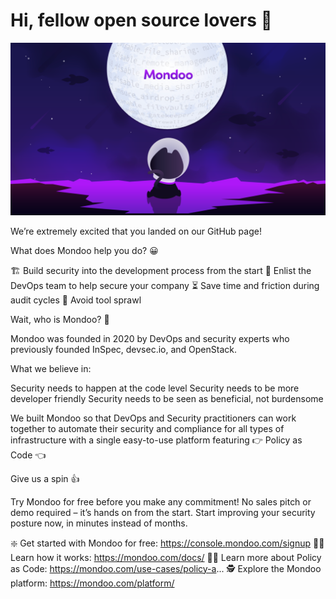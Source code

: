 # Hi, fellow open source lovers 👋

![An illustration showing a space kitty dreaming of exploring new worlds with Mondoo](static/github-Mondoo.png)

We’re extremely excited that you landed on our GitHub page!

What does Mondoo help you do? 😀

🏗 Build security into the development process from the start
🤝 Enlist the DevOps team to help secure your company
⏳ Save time and friction during audit cycles
🧰 Avoid tool sprawl

Wait, who is Mondoo? 🤔

Mondoo was founded in 2020 by DevOps and security experts who previously founded InSpec, devsec.io, and OpenStack.

What we believe in:

Security needs to happen at the code level
Security needs to be more developer friendly
Security needs to be seen as beneficial, not burdensome

We built Mondoo so that DevOps and Security practitioners can work together to automate their security and compliance for all types of infrastructure with a single easy-to-use platform featuring 👉 Policy as Code 👈

Give us a spin 👍

Try Mondoo for free before you make any commitment! No sales pitch or demo required – it’s hands on from the start. Start improving your security posture now, in minutes instead of months.

❇️ Get started with Mondoo for free: https://console.mondoo.com/signup
🧑‍💻 Learn how it works: https://mondoo.com/docs/
🧑‍🏫 Learn more about Policy as Code: https://mondoo.com/use-cases/policy-a...
🕵️ Explore the Mondoo platform: https://mondoo.com/platform/